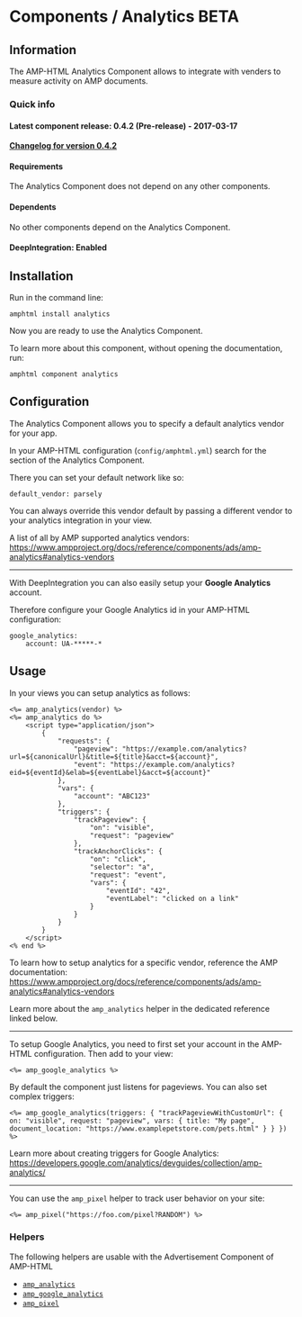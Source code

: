 
# Components / Analytics BETA


## Information

The AMP-HTML Analytics Component allows to integrate with venders to measure activity on AMP documents.

### Quick info

#### Latest component release: 0.4.2 (Pre-release) - 2017-03-17

[**Changelog for version 0.4.2**](https://github.com/jonhue/amphtml/blob/master/CHANGELOG.md#042-pre-release---2017-03-17)

#### Requirements

The Analytics Component does not depend on any other components.

#### Dependents

No other components depend on the Analytics Component.

#### DeepIntegration: Enabled


## Installation

Run in the command line:

    amphtml install analytics

Now you are ready to use the Analytics Component.

To learn more about this component, without opening the documentation, run:

    amphtml component analytics


## Configuration

The Analytics Component allows you to specify a default analytics vendor for your app.

In your AMP-HTML configuration (`config/amphtml.yml`) search for the section of the Analytics Component.

There you can set your default network like so:

    default_vendor: parsely

You can always override this vendor default by passing a different vendor to your analytics integration in your view.

A list of all by AMP supported analytics vendors: https://www.ampproject.org/docs/reference/components/ads/amp-analytics#analytics-vendors

---

With DeepIntegration you can also easily setup your **Google Analytics** account.

Therefore configure your Google Analytics id in your AMP-HTML configuration:

    google_analytics:
        account: UA-*****-*


## Usage

In your views you can setup analytics as follows:

    <%= amp_analytics(vendor) %>
    <%= amp_analytics do %>
        <script type="application/json">
            {
                "requests": {
                    "pageview": "https://example.com/analytics?url=${canonicalUrl}&title=${title}&acct=${account}",
                    "event": "https://example.com/analytics?eid=${eventId}&elab=${eventLabel}&acct=${account}"
                },
                "vars": {
                    "account": "ABC123"
                },
                "triggers": {
                    "trackPageview": {
                        "on": "visible",
                        "request": "pageview"
                    },
                    "trackAnchorClicks": {
                        "on": "click",
                        "selector": "a",
                        "request": "event",
                        "vars": {
                            "eventId": "42",
                            "eventLabel": "clicked on a link"
                        }
                    }
                }
            }
        </script>
    <% end %>

To learn how to setup analytics for a specific vendor, reference the AMP documentation: https://www.ampproject.org/docs/reference/components/ads/amp-analytics#analytics-vendors

Learn more about the `amp_analytics` helper in the dedicated reference linked below.

---

To setup Google Analytics, you need to first set your account in the AMP-HTML configuration. Then add to your view:

    <%= amp_google_analytics %>

By default the component just listens for pageviews. You can also set complex triggers:

    <%= amp_google_analytics(triggers: { "trackPageviewWithCustomUrl": { on: "visible", request: "pageview", vars: { title: "My page", document_location: "https://www.examplepetstore.com/pets.html" } } }) %>

Learn more about creating triggers for Google Analytics: https://developers.google.com/analytics/devguides/collection/amp-analytics/

---

You can use the `amp_pixel` helper to track user behavior on your site:

    <%= amp_pixel("https://foo.com/pixel?RANDOM") %>


### Helpers

The following helpers are usable with the Advertisement Component of AMP-HTML

* [`amp_analytics`](https://github.com/jonhue/amphtml/blob/master/lib/amphtml/helpers/docs/amp_analytics.md)
* [`amp_google_analytics`](https://github.com/jonhue/amphtml/blob/master/lib/amphtml/helpers/docs/amp_google_analytics.md)
* [`amp_pixel`](https://github.com/jonhue/amphtml/blob/master/lib/amphtml/helpers/docs/amp_pixel.md)
